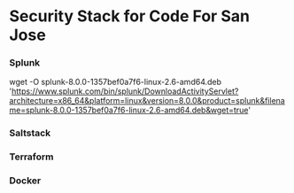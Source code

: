 

# Security Stack for Code For San Jose

### Splunk
wget -O splunk-8.0.0-1357bef0a7f6-linux-2.6-amd64.deb 'https://www.splunk.com/bin/splunk/DownloadActivityServlet?architecture=x86_64&platform=linux&version=8.0.0&product=splunk&filename=splunk-8.0.0-1357bef0a7f6-linux-2.6-amd64.deb&wget=true'


### Saltstack
### Terraform
### Docker

